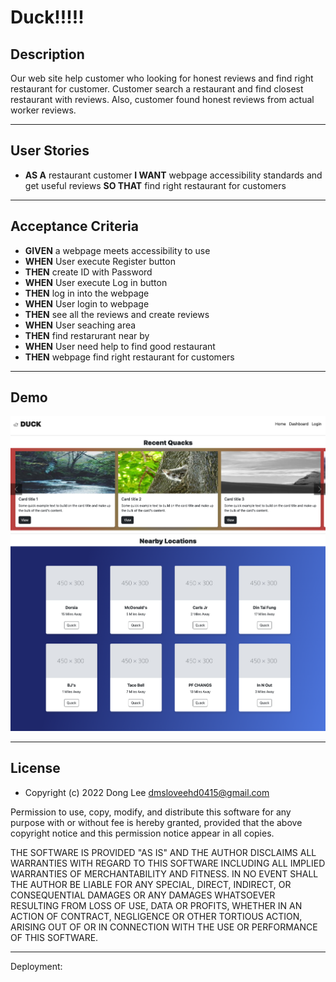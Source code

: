 # Duck!!!!!

## Description
 
Our web site help customer who looking for honest reviews and find right restaurant for customer.
Customer search a restaurant and find closest restaurant with reviews. Also, customer found honest reviews from actual worker reviews.

---

## User Stories

*  **AS A** restaurant customer 
**I WANT** webpage accessibility standards and get useful reviews
**SO THAT** find right restaurant for customers

---


## Acceptance Criteria

* **GIVEN** a webpage meets accessibility to use
* **WHEN** User execute Register button
* **THEN** create ID with Password
* **WHEN** User execute Log in button
* **THEN** log in into the webpage
* **WHEN** User login to webpage
* **THEN** see all the reviews and create reviews
* **WHEN** User seaching area
* **THEN** find restarurant near by
* **WHEN** User need help to find good restaurant
* **THEN** webpage find right restaurant for customers

---

## Demo

![Demo Image](./image/demoimage.png)

---

## License

* Copyright (c) 2022 Dong Lee <dmsloveehd0415@gmail.com>

Permission to use, copy, modify, and distribute this software for any
purpose with or without fee is hereby granted, provided that the above
copyright notice and this permission notice appear in all copies.

THE SOFTWARE IS PROVIDED "AS IS" AND THE AUTHOR DISCLAIMS ALL WARRANTIES
WITH REGARD TO THIS SOFTWARE INCLUDING ALL IMPLIED WARRANTIES OF
MERCHANTABILITY AND FITNESS. IN NO EVENT SHALL THE AUTHOR BE LIABLE FOR
ANY SPECIAL, DIRECT, INDIRECT, OR CONSEQUENTIAL DAMAGES OR ANY DAMAGES
WHATSOEVER RESULTING FROM LOSS OF USE, DATA OR PROFITS, WHETHER IN AN
ACTION OF CONTRACT, NEGLIGENCE OR OTHER TORTIOUS ACTION, ARISING OUT OF
OR IN CONNECTION WITH THE USE OR PERFORMANCE OF THIS SOFTWARE.

---

Deployment: